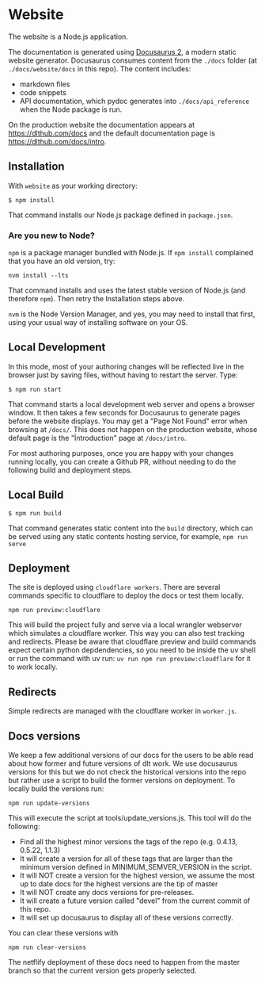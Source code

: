 # Website

The website is a Node.js application.

The documentation is generated using [Docusaurus 2](https://docusaurus.io/), a modern static website generator.
Docusaurus consumes content from the `./docs` folder (at `./docs/website/docs` in this repo). The content includes:

- markdown files
- code snippets
- API documentation, which pydoc generates into `./docs/api_reference` when the Node package is run.

On the production website the documentation appears at https://dlthub.com/docs and the default documentation page is https://dlthub.com/docs/intro.

## Installation

With `website` as your working directory:

```
$ npm install
```

That command installs our Node.js package defined in `package.json`.

### Are you new to Node?

`npm` is a package manager bundled with Node.js. If `npm install` complained that you have an old version, try:

```
nvm install --lts
```

That command installs and uses the latest stable version of Node.js (and therefore `npm`).  Then retry the Installation steps above.

`nvm` is the Node Version Manager, and yes, you may need to install that first, using your usual way of installing software on your OS.

## Local Development

In this mode, most of your authoring changes will be reflected live in the browser just by saving files, without having to restart the server. Type:

```
$ npm run start
```

That command starts a local development web server and opens a browser window. It then takes a few seconds for Docusaurus to generate pages before the website displays.
You may get a "Page Not Found" error when browsing at `/docs/`. This does not happen on the production website, whose default page is the "Ïntroduction" page at `/docs/intro`.

For most authoring purposes, once you are happy with your changes running locally, you can create a Github PR, without needing to do the following build and deployment steps.

## Local Build

```
$ npm run build
```

That command generates static content into the `build` directory, which can be served using any static contents hosting service, for example, `npm run serve`

## Deployment

The site is deployed using `cloudflare workers`. There are several commands specific to cloudflare to deploy the docs or test them locally. 

```
npm run preview:cloudflare
```

This will build the project fully and serve via a local wrangler webserver which simulates a cloudflare worker. This way you can also test tracking and redirects. Please be aware that cloudflare preview and build commands expect certain python depdendencies, so you need to be inside the uv shell or run the command with uv run: `uv run npm run preview:cloudflare` for it to work locally.

## Redirects

Simple redirects are managed with the cloudflare worker in `worker.js`. 

## Docs versions

We keep a few additional versions of our docs for the users to be able read about how former and future versions of dlt work. We use docusaurus versions for this but we do not check the historical versions into the repo but rather use a script to build the former versions on deployment. To locally build the versions run:

```
npm run update-versions
```

This will execute the script at tools/update_versions.js. This tool will do the following:

* Find all the highest minor versions the tags of the repo (e.g. 0.4.13, 0.5.22, 1.1.3)
* It will create a version for all of these tags that are larger than the minimum version defined in MINIMUM_SEMVER_VERSION in the script.
* It will NOT create a version for the highest version, we assume the most up to date docs for the highest versions are the tip of master
* It will NOT create any docs versions for pre-releases.
* It will create a future version called "devel" from the current commit of this repo.
* It will set up docusaurus to display all of these versions correctly.

You can clear these versions with

```
npm run clear-versions
```

The netflify deployment of these docs need to happen from the master branch so that the current version gets properly selected.